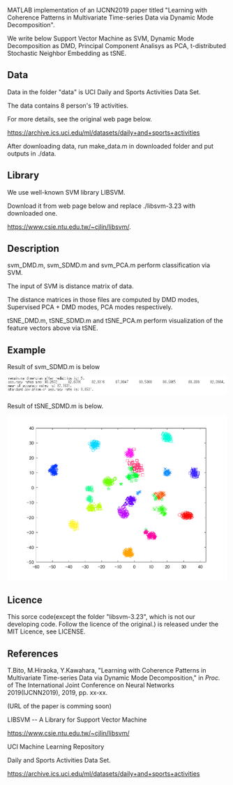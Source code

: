 MATLAB implementation of an IJCNN2019 paper titled "Learning with Coherence Patterns in Multivariate Time-series Data via Dynamic Mode Decomposition".

We write below Support Vector Machine as SVM, Dynamic Mode Decomposition as DMD, 
Principal Component Analisys as PCA, t-distributed Stochastic Neighbor Embedding as tSNE.


## Data
Data in the folder "data" is UCI Daily and Sports Activities Data Set.

The data contains 8 person's 19 activities.

For more details, see the original web page below.

https://archive.ics.uci.edu/ml/datasets/daily+and+sports+activities

After downloading data, run make_data.m in downloaded folder and put outputs in ./data.

## Library
We use well-known SVM library LIBSVM.

Download it from web page below and replace ./libsvm-3.23 with downloaded one.

https://www.csie.ntu.edu.tw/~cjlin/libsvm/.


## Description
svm_DMD.m, svm_SDMD.m and svm_PCA.m perform classification via SVM.

The input of SVM is distance matrix of data.

The distance matrices in those files are computed by DMD modes, Supervised PCA + DMD modes, PCA modes respectively.

tSNE_DMD.m, tSNE_SDMD.m and tSNE_PCA.m perform visualization of the feature vectors above via tSNE.


## Example
Result of svm_SDMD.m is below

![example1](./examples/fig2.png)

Result of tSNE_SDMD.m is below.

![example1](./examples/fig1.png)


## Licence
This sorce code(except the folder "libsvm-3.23", which is not our developing code. Follow the licence of the original.) is released under the MIT Licence, see LICENSE.


## References
T.Bito, M.Hiraoka, Y.Kawahara, "Learning with Coherence Patterns in Multivariate Time-series Data via Dynamic Mode Decomposition," 
in *Proc.* of The International Joint Conference on Neural Networks 2019(IJCNN2019), 2019, pp. xx-xx.

(URL of the paper is comming soon)

LIBSVM -- A Library for Support Vector Machine

https://www.csie.ntu.edu.tw/~cjlin/libsvm/

UCI Machine Learning Repository 

Daily and Sports Activities Data Set.

https://archive.ics.uci.edu/ml/datasets/daily+and+sports+activities
